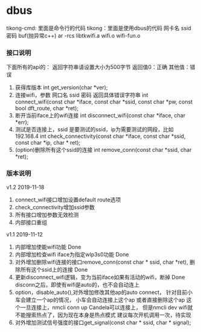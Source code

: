 # dbus
tikong-cmd: 里面是命令行的代码
tikong：里面是使用dbus的代码
网卡名 ssid 密码 buf(抛异常c++) 
ar -rcs libtkwifi.a wifi.o wifi-fun.o 

### 接口说明
下面所有的api的：
返回字符串请设置大小为500字节
返回值0：正确 其他值：错误
1. 获得库版本
int get_version(char *ver);
2. 连接wifi，参数 网口名 ssid 密码 返回具体错误字符串
int connect_wifi(const char *iface, const char *ssid, const char *pw, const bool dft_route, char *ret);
3. 断开当前iface上的wifi连接
int disconnect_wifi(const char *iface, char *err);
4. 测试是否连接上，ssid 是要测试的ssid，ip为需要测试的网段，比如192.168.4
int check_connectivity(const char *iface, const char *ssid, const char *ip, char * ret);
5. (option)删除所有这个ssid的连接
int remove_conn(const char *ssid, char *ret);  

### 版本说明
v1.2 2019-11-18
1. connect_wifi接口增加设置default route选项
2. check_connectivity增加ssid参数
2. 所有接口增加参数无效检测
3. 内部接口重组

v1.1 2019-11-12
1. 内部增加使能wifi功能 Done
2. 内部增加检查wifi iface为指定wlp3s0功能 Done
3. 对外增加删除wifi连接的接口remove_conn(const char * ssid, char *ret),
    删除所有这个ssid上的连接 Done
4. 更新disconnect_wifi逻辑，变为当前iface如果有活动的wifi，断掉 Done
disconn之后，即使有wifi是auto的，也不会自动连上
5. option，disable_auto(),对外增加修改其他ap的auto connect，
    针对目前小车会建立一个ap的情况，
    小车会自动连接上这个ap
    或者直接删除这个ap
    这个一旦连接上，nmcli conn up Candela可以连接上，
    但是nmcli dev wifi就不能搜索热点了，因为现在本身是热点模式
    建议每次开机调用一次，待实现
5. 对外增加测试信号强度的接口get_signal(const char * ssid, char * signal);